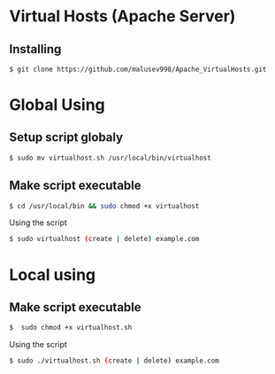 # Virtual Hosts (Apache Server)

## Installing
```bash
$ git clone https://github.com/malusev998/Apache_VirtualHosts.git
```

# Global Using

## Setup script globaly
```bash
$ sudo mv virtualhost.sh /usr/local/bin/virtualhost
```
## Make script executable
```bash
$ cd /usr/local/bin && sudo chmod +x virtualhost
```

Using the script
```bash
$ sudo virtualhost (create | delete) example.com
```

# Local using
## Make script executable
```bash
$  sudo chmod +x virtualhost.sh
```

Using the script
```bash
$ sudo ./virtualhost.sh (create | delete) example.com
```


